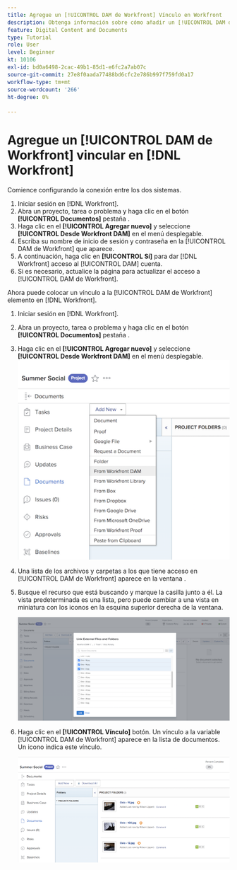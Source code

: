 ```yaml
---
title: Agregue un [!UICONTROL DAM de Workfront] Vínculo en Workfront
description: Obtenga información sobre cómo añadir un [!UICONTROL DAM de Workfront] vincular en Workfront para que pueda vincular [!UICONTROL DAM] al proyecto, la tarea o el problema en Workfront.
feature: Digital Content and Documents
type: Tutorial
role: User
level: Beginner
kt: 10106
exl-id: bd0a6498-2cac-49b1-85d1-e6fc2a7ab07c
source-git-commit: 27e8f0aada77488bd6cfc2e786b997f759fd0a17
workflow-type: tm+mt
source-wordcount: '266'
ht-degree: 0%

---
```


# Agregue un [!UICONTROL DAM de Workfront] vincular en [!DNL Workfront]

Comience configurando la conexión entre los dos sistemas.

1. Iniciar sesión en [!DNL Workfront].
1. Abra un proyecto, tarea o problema y haga clic en el botón **[!UICONTROL Documentos]** pestaña .
1. Haga clic en el **[!UICONTROL Agregar nuevo]** y seleccione **[!UICONTROL Desde Workfront DAM]** en el menú desplegable.
1. Escriba su nombre de inicio de sesión y contraseña en la [!UICONTROL DAM de Workfront] que aparece.
1. A continuación, haga clic en **[!UICONTROL Sí]** para dar [!DNL Workfront] acceso al [!UICONTROL DAM] cuenta.
1. Si es necesario, actualice la página para actualizar el acceso a [!UICONTROL DAM de Workfront].

Ahora puede colocar un vínculo a la [!UICONTROL DAM de Workfront] elemento en [!DNL Workfront].

1. Iniciar sesión en [!DNL Workfront].
1. Abra un proyecto, tarea o problema y haga clic en el botón **[!UICONTROL Documentos]** pestaña .
1. Haga clic en el **[!UICONTROL Agregar nuevo]** y seleccione **[!UICONTROL Desde Workfront DAM]** en el menú desplegable.
   ![Una imagen del [!UICONTROL Desde Workfront DAM] en la [!UICONTROL Agregar nuevo] menú desplegable](assets/01-contributor-from-workfront-dam.png)
1. Una lista de los archivos y carpetas a los que tiene acceso en [!UICONTROL DAM de Workfront] aparece en la ventana .

1. Busque el recurso que está buscando y marque la casilla junto a él. La vista predeterminada es una lista, pero puede cambiar a una vista en miniatura con los iconos en la esquina superior derecha de la ventana.

   ![Imagen de recursos seleccionados en una ventana emergente](assets/02-contributor-select-files-in-dam.png)

1. Haga clic en el **[!UICONTROL Vínculo]** botón. Un vínculo a la variable [!UICONTROL DAM de Workfront] aparece en la lista de documentos. Un icono indica este vínculo.

   ![Imagen de los vínculos a la variable [!UICONTROL DAM de Workfront] archivos que aparecen en la lista de documentos de [!DNL Workfront].](assets/03-contributor-linked-in-wf.png)
